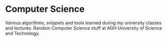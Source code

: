 # Computer Science

Various algorithms, snippets and tools learned during my university classes and lectures.
Random Computer Science stuff at AGH University of Science and Technology.
